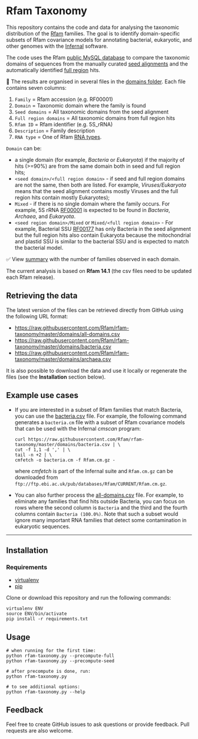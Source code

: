 # Rfam Taxonomy

This repository contains the code and data for analysing the taxonomic distribution
of the [Rfam](http://rfam.org) families. The goal is to identify domain-specific
subsets of Rfam covariance models for annotating bacterial, eukaryotic,
and other genomes with the [Infernal](http://eddylab.org/infernal) software.

The code uses the Rfam [public MySQL database](https://rfam.readthedocs.io/en/latest/database.html)
to compare the taxonomic domains of sequences from the manually curated
[seed alignments](https://rfam.readthedocs.io/en/latest/glossary.html)
and the automatically identified [full region](https://rfam.readthedocs.io/en/latest/glossary.html) hits.

:open_file_folder: The results are organised in several files in the [domains folder](./domains).
Each file contains seven columns:

1. `Family` = Rfam accession (e.g. RF00001)
2. `Domain` = Taxonomic domain where the family is found
3. `Seed domains` = All taxonomic domains from the seed alignment
4. `Full region domains` = All taxonomic domains from full region hits
5. `Rfam ID` = Rfam identifier (e.g. 5S_rRNA)
6. `Description` = Family description
7. `RNA type` = One of Rfam [RNA types](https://rfam.readthedocs.io/en/latest/searching-rfam.html#search-by-entry-type).

`Domain` can be:
- a single domain (for example, _Bacteria_ or _Eukaryota_) if the majority of hits (>=90%) are from the same domain both in seed and full region hits;
- `<seed domain>/<full region domain>` - if seed and full region domains are not the same, then both are listed. For example, _Viruses/Eukaryota_ means that the seed alignment contains mostly Viruses and the full region hits contain mostly Eukaryotes);
- `Mixed` - if there is no single domain where the family occurs. For example, 5S rRNA [RF00001](http://rfam.org/family/RF00001) is expected to be found in _Bacteria_, _Archaea_, and _Eukaryota_.
- `<seed region domain>/Mixed` or `Mixed/<full region domain>` - For example, Bacterial SSU [RF00177](http://rfam.org/family/RF00177) has only Bacteria in the seed alignment but the full region hits also contain Eukaryota because the mitochondrial and plastid SSU is similar to the bacterial SSU and is expected to match the bacterial model.

:white_check_mark: View [summary](./domains/Readme.md) with the number of families observed in each domain.

The current analysis is based on **Rfam 14.1** (the csv files need to be updated each Rfam release).

## Retrieving the data

The latest version of the files can be retrieved directly from GitHub using the following URL format:

- https://raw.githubusercontent.com/Rfam/rfam-taxonomy/master/domains/all-domains.csv
- https://raw.githubusercontent.com/Rfam/rfam-taxonomy/master/domains/bacteria.csv
- https://raw.githubusercontent.com/Rfam/rfam-taxonomy/master/domains/archaea.csv

 It is also possible to download the data and use it locally or regenerate the files (see the **Installation** section below).

## Example use cases

- If you are interested in a subset of Rfam families that match Bacteria, you can use the [bacteria.csv](./domains/bacteria.csv) file. For example, the following command generates a `bacteria.cm` file with a subset of Rfam covariance models that can be used with the Infernal _cmscan_ program:

    ```
    curl https://raw.githubusercontent.com/Rfam/rfam-taxonomy/master/domains/bacteria.csv | \
    cut -f 1,1 -d ',' | \
    tail -n +2 | \
    cmfetch -o bacteria.cm -f Rfam.cm.gz -
    ```

    where _cmfetch_ is part of the Infernal suite and `Rfam.cm.gz` can be downloaded from `ftp://ftp.ebi.ac.uk/pub/databases/Rfam/CURRENT/Rfam.cm.gz`.

- You can also further process the [all-domains.csv](./domains/all-domains.csv) file. For example, to eliminate any families that find hits outside Bacteria, you can focus on rows where the second column is `Bacteria` and the third and the fourth columns contain `Bacteria (100.0%)`. Note that such a subset would ignore many important RNA families that detect some contamination in eukaryotic sequences.

--------------------------------------------------------------------------------

## Installation

### Requirements

- [virtualenv](https://virtualenv.pypa.io/en/latest/)
- [pip](https://pypi.org/project/pip/)

Clone or download this repository and run the following commands:

```
virtualenv ENV
source ENV/bin/activate
pip install -r requirements.txt
```

## Usage

```
# when running for the first time:
python rfam-taxonomy.py --precompute-full
python rfam-taxonomy.py --precompute-seed

# after precompute is done, run:
python rfam-taxonomy.py

# to see additional options:
python rfam-taxonomy.py --help
```

## Feedback

Feel free to create GitHub issues to ask questions or provide feedback.
Pull requests are also welcome.
